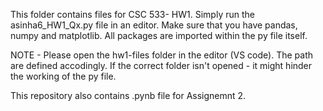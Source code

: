 
This folder contains files for CSC 533- HW1. 
Simply run the asinha6_HW1_Qx.py file in an editor.
Make sure that you have pandas, numpy and matplotlib.
All packages are imported within the py file itself. 

NOTE - Please open the hw1-files folder in the editor (VS code). 
The path are defined accodingly. If the correct folder isn't opened - it might
hinder the working of the py file. 

This repository also contains .pynb file for Assignemnt 2. 